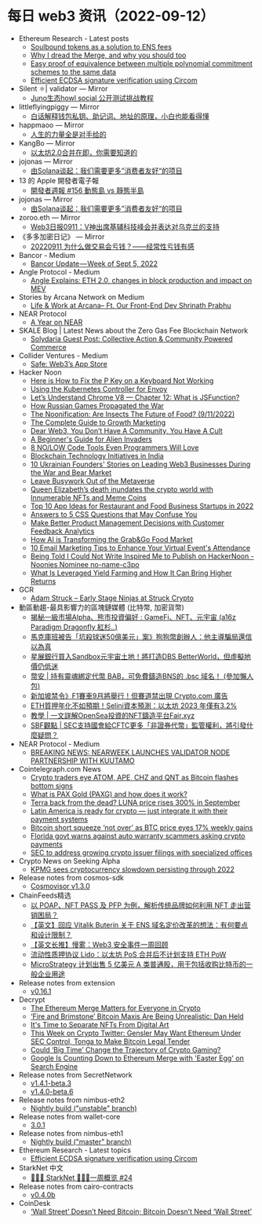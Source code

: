 # 每日 web3 资讯（2022-09-12）

- Ethereum Research - Latest posts
  - [Soulbound tokens as a solution to ENS fees](https://ethresear.ch/t/soulbound-tokens-as-a-solution-to-ens-fees/13624/5)
  - [Why I dread the Merge, and why you should too](https://ethresear.ch/t/why-i-dread-the-merge-and-why-you-should-too/12740/42)
  - [Easy proof of equivalence between multiple polynomial commitment schemes to the same data](https://ethresear.ch/t/easy-proof-of-equivalence-between-multiple-polynomial-commitment-schemes-to-the-same-data/8188/2)
  - [Efficient ECDSA signature verification using Circom](https://ethresear.ch/t/efficient-ecdsa-signature-verification-using-circom/13629/1)
- Silent ⚛| validator — Mirror
  - [Juno生态howl social 公开测试挑战教程](https://mirror.xyz/exploring.eth/iN9ij10hzR5y3mC_bBnv151_kROkSndI8ENdFFqc_F8)
- littleflyingpiggy — Mirror
  - [白话解释钱包私钥、助记词、地址的原理，小白也能看得懂](https://mirror.xyz/littleflyingpiggy.eth/DJQrkl0LLrmtipuyHlRDc_b_D8moV5ZIesFaK_hisgQ)
- happmaoo — Mirror
  - [人生的力量全是对手给的](https://mirror.xyz/readmore.eth/i2eOsD5MpcUrd_5z2XQRPEyLCgFjbrcRZNDpYWTIXTQ)
- KangBo — Mirror
  - [以太坊2.0合并在即，你需要知道的](https://mirror.xyz/shibdao.eth/cl_OtRMZ4tt8OTSAbRvtyVMyOxL90MSJJjLoBi3vAyA)
- jojonas — Mirror
  - [由Solana谈起：我们需要更多”消费者友好“的项目](https://mirror.xyz/0x31Ae182A31Bb2c3cfd9e2E3732cc53f7606FB773/qxXNH_mRtd_6m8c1a1QyA0y6qKAkkcssN3F9y4Doumc)
- 13 的 Apple 開發者電子報
  - [開發者週報 #156 動態島 vs 靜態半島](https://www.ethanhuang13.com/p/156)
- jojonas — Mirror
  - [由Solana谈起：我们需要更多”消费者友好“的项目](https://mirror.xyz/0x31Ae182A31Bb2c3cfd9e2E3732cc53f7606FB773/qxXNH_mRtd_6m8c1a1QyA0y6qKAkkcssN3F9y4Doumc)
- zoroo.eth — Mirror
  - [Web3日报0911：V神出席基辅科技峰会并表达对乌克兰的支持](https://mirror.xyz/zoroo.eth/MnhGthL4ZIejHqY2XmAEoDF05eVv90lv6qCCSWOBEDs)
- 《多多加密日记》 — Mirror
  - [20220911 为什么做交易会亏钱？——经常性亏钱有感](https://mirror.xyz/fdd.eth/QEFm95EZ024Nl6009vUr_TJLlwIeRiEura1MFo9qN7E)
- Bancor - Medium
  - [Bancor Update — Week of Sept 5, 2022](https://blog.bancor.network/bancor-update-week-of-sept-5-2022-f1625027c823?source=rss----ea0872525293---4)
- Angle Protocol - Medium
  - [Angle Explains: ETH 2.0, changes in block production and impact on MEV](https://blog.angle.money/angle-explains-eth-2-0-changes-in-block-production-and-impact-on-mev-f9c6f353c6bd?source=rss----ae4bca80c747---4)
- Stories by Arcana Network on Medium
  - [Life & Work at Arcana– Ft. Our Front-End Dev Shrinath Prabhu](https://medium.com/arcana-network-blog/life-work-at-arcana-ft-our-front-end-dev-shrinath-prabhu-b658cf60e617?source=rss-aa460d59ab5d------2)
- NEAR Protocol
  - [A Year on NEAR](https://near.org/blog/a-year-on-near-nearcon-retrospective/)
- SKALE Blog | Latest News about the Zero Gas Fee Blockchain Network
  - [Solydaria Guest Post: Collective Action & Community Powered Commerce](https://skaleblog.ghost.io/blog/solydaria/)
- Collider Ventures - Medium
  - [Safe: Web3’s App Store](https://medium.com/colliderventures/safe-web3s-app-store-ab851e947ae9?source=rss----eb22130b2449---4)
- Hacker Noon
  - [Here is How to Fix the P Key on a Keyboard Not Working](https://hackernoon.com/here-is-how-to-fix-the-p-key-on-a-keyboard-not-working?source=rss)
  - [Using the Kubernetes Controller for Envoy](https://hackernoon.com/using-the-kubernetes-controller-for-envoy?source=rss)
  - [Let’s Understand Chrome V8 — Chapter 12: What is JSFunction?](https://hackernoon.com/lets-understand-chrome-v8-chapter-12-what-is-jsfunction?source=rss)
  - [How Russian Games Propagated the War](https://hackernoon.com/how-russian-games-propagated-the-war?source=rss)
  - [The Noonification: Are Insects The Future of Food? (9/11/2022)](https://hackernoon.com/9-11-2022-noonification?source=rss)
  - [The Complete Guide to Growth Marketing](https://hackernoon.com/the-complete-guide-to-growth-marketing?source=rss)
  - [Dear Web3, You Don’t Have A Community, You Have A Cult](https://hackernoon.com/dear-web3-you-dont-have-a-community-you-have-a-cult?source=rss)
  - [A Beginner's Guide for Alien Invaders](https://hackernoon.com/a-beginners-guide-for-alien-invaders?source=rss)
  - [8 NO/LOW Code Tools Even Programmers Will Love](https://hackernoon.com/8-nolow-code-tools-even-programmers-will-love?source=rss)
  - [Blockchain Technology Initiatives in India](https://hackernoon.com/blockchain-technology-initiatives-in-india?source=rss)
  - [10 Ukrainian Founders' Stories on Leading Web3 Businesses During the War and Bear Market](https://hackernoon.com/10-ukrainian-founders-stories-on-leading-web3-businesses-during-the-war-and-bear-market?source=rss)
  - [Leave Busywork Out of the Metaverse](https://hackernoon.com/leave-busywork-out-of-the-metaverse?source=rss)
  - [Queen Elizabeth’s death inundates the crypto world with Innumerable NFTs and Meme Coins](https://hackernoon.com/queen-elizabeths-death-inundates-the-crypto-world-with-innumerable-nfts-and-meme-coins?source=rss)
  - [Top 10 App Ideas for Restaurant and Food Business Startups in 2022](https://hackernoon.com/top-10-app-ideas-for-restaurant-and-food-business-startups-in-2022?source=rss)
  - [Answers to 5 CSS Questions that May Confuse You](https://hackernoon.com/answers-to-5-css-questions-that-may-confuse-you?source=rss)
  - [Make Better Product Management Decisions with Customer Feedback Analytics](https://hackernoon.com/make-better-product-management-decisions-with-customer-feedback-analytics?source=rss)
  - [How AI is Transforming the Grab&Go Food Market](https://hackernoon.com/how-ai-is-transforming-the-grabandgo-food-market?source=rss)
  - [10 Email Marketing Tips to Enhance Your Virtual Event's Attendance](https://hackernoon.com/10-email-marketing-tips-to-enhance-your-virtual-events-attendance?source=rss)
  - [Being Told I Could Not Write Inspired Me to Publish on HackerNoon - Noonies Nominee no-name-c3po](https://hackernoon.com/being-told-i-could-not-write-inspired-me-to-publish-on-hackernoon-noonies-nominee-no-name-c3po?source=rss)
  - [What Is Leveraged Yield Farming and How It Can Bring Higher Returns](https://hackernoon.com/what-is-leveraged-yield-farming-and-how-it-can-bring-higher-returns?source=rss)
- GCR
  - [Adam Struck – Early Stage Ninjas at Struck Crypto](https://globalcoinresearch.com/2022/09/11/adam-struck-early-stage-ninjas-at-struck-crypto/)
- 動區動趨-最具影響力的區塊鏈媒體 (比特幣, 加密貨幣)
  - [揭秘一級市場Alpha、熊市投資偏好 : GameFi、NFT、元宇宙 (a16z Paradigm Dragonfly 紅杉..)](https://www.blocktempo.com/discover-primary-market-vc-investing-focus-during-the-bear/)
  - [馬克庫班被告「坑殺球迷50億美元」案》狗狗幣創辦人：他主導騙局還信以為真](https://www.blocktempo.com/dogecoin-creater-said-mark-cuban-is-running-a-grift-of-cryptocurrencies/)
  - [星展銀行買入Sandbox元宇宙土地！將打造DBS BetterWorld，但虛擬地價仍低迷](https://www.blocktempo.com/dbs-go-in-metaverse-with-the-sandbox/)
  - [幣安 | 持有靈魂綁定代幣 BAB，可免費鑄造BNS的 .bsc 域名！ (參加懶人包)](https://www.blocktempo.com/bnb-domain-free-mint-for-bab-holder/)
  - [新加坡禁令》F1賽車9月將舉行！但賽道禁出現 Crypto.com 廣告](https://www.blocktempo.com/singapore-banning-crypto-ads-shown-in-f1-racing-field/)
  - [ETH質押年化不如預期！Selini資本預測：以太坊 2023 年僅有3.2%](https://www.blocktempo.com/apy-of-eth-staking-will-reduce-to-petty-low-in-2023/)
  - [教學 | 一文詳解OpenSea投資的NFT鑄造平台Fair.xyz](https://www.blocktempo.com/overview-fair-xyz-a-nft-minting-platform-invested-by-opensea/)
  - [SBF觀點 | SEC支持國會給CFTC更多「非證券代幣」監管權利，將引發什麼疑問？](https://www.blocktempo.com/what-comes-after-gary-gensler-support-handing-more-authority-to-cftc/)
- NEAR Protocol - Medium
  - [BREAKING NEWS: NEARWEEK LAUNCHES VALIDATOR NODE PARTNERSHIP WITH KUUTAMO](https://medium.com/nearprotocol/breaking-news-nearweek-launches-validator-node-partnership-with-kuutamo-34205a9f100f?source=rss----1128a53be4a7---4)
- Cointelegraph.com News
  - [Crypto traders eye ATOM, APE, CHZ and QNT as Bitcoin flashes bottom signs](https://cointelegraph.com/news/crypto-traders-eye-atom-ape-chz-and-qnt-as-bitcoin-flashes-bottom-signs)
  - [What is PAX Gold (PAXG) and how does it work?](https://cointelegraph.com/news/what-is-pax-gold-paxg-and-how-does-it-work)
  - [Terra back from the dead? LUNA price rises 300% in September](https://cointelegraph.com/news/terra-back-from-the-dead-luna-price-rises-300-in-september)
  - [Latin America is ready for crypto — just integrate it with their payment systems](https://cointelegraph.com/news/latin-america-is-ready-for-crypto-just-integrate-it-with-their-payment-systems)
  - [Bitcoin short squeeze ‘not over’ as BTC price eyes 17% weekly gains](https://cointelegraph.com/news/bitcoin-short-squeeze-not-over-as-btc-price-eyes-17-weekly-gains)
  - [Florida govt warns against auto warranty scammers asking crypto payments](https://cointelegraph.com/news/florida-govt-warns-against-auto-warranty-scammers-asking-crypto-payments)
  - [SEC to address growing crypto issuer filings with specialized offices](https://cointelegraph.com/news/sec-to-address-growing-crypto-issuer-filings-with-specialized-offices)
- Crypto News on Seeking Alpha
  - [KPMG sees cryptocurrency slowdown persisting through 2022](https://seekingalpha.com/news/3881719-kpmg-sees-cryptocurrency-slowdown-persisting-through-2022?utm_source=feed_news_crypto&utm_medium=referral)
- Release notes from cosmos-sdk
  - [Cosmovisor v1.3.0](https://github.com/cosmos/cosmos-sdk/releases/tag/cosmovisor%2Fv1.3.0)
- ChainFeeds精选
  - [以 POAP、NFT PASS 及 PFP 为例，解析传统品牌如何利用 NFT 走出营销困局？](https://mirror.xyz/0x161F768820dd53cf3e7254f1BFb4F0D4076E3ec0/leZ_xUu1eDaqZjV0Kh3IJ13aSaHUz0vKONgyjEEU6UE)
  - [【英文】回应 Vitalik Buterin 关于 ENS 域名定价改革的想法：有何要点和设计限制？](https://mirror.xyz/nick.eth/EAH91vsu24WlvIqs3os-ISEpgnqIic0Y3z_asUVtGy4)
  - [【英文长推】慢雾：Web3 安全事件一周回顾](https://twitter.com/SlowMist_Team/status/1568634158913576960)
  - [流动性质押协议 Lido：以太坊 PoS 合并后不计划支持 ETH PoW](https://twitter.com/LidoFinance/status/1568582788814671873)
  - [MicroStrategy 计划出售 5 亿美元 A 类普通股，用于包括收购比特币的一般企业用途](https://www.sec.gov/Archives/edgar/data/1050446/000119312522241978/d359206d424b5.htm)
- Release notes from extension
  - [v0.16.1](https://github.com/tallycash/extension/releases/tag/v0.16.1)
- Decrypt
  - [The Ethereum Merge Matters for Everyone in Crypto](https://decrypt.co/109424/the-ethereum-merge-matters-for-everyone-in-crypto)
  - [‘Fire and Brimstone’ Bitcoin Maxis Are Being Unrealistic: Dan Held](https://decrypt.co/109464/fire-and-brimstone-bitcoin-maxis-are-being-unrealistic-dan-held)
  - [It's Time to Separate NFTs From Digital Art](https://decrypt.co/109423/its-time-to-separate-nfts-from-digital-art)
  - [This Week on Crypto Twitter: Gensler May Want Ethereum Under SEC Control, Tonga to Make Bitcoin Legal Tender](https://decrypt.co/109446/crypto-twitter-gary-gensler-tonga-bitcoin-sec-cftc)
  - [Could ‘Big Time’ Change the Trajectory of Crypto Gaming?](https://decrypt.co/109315/big-time-crypto-rpg-game)
  - [Google Is Counting Down to Ethereum Merge with 'Easter Egg' on Search Engine](https://decrypt.co/109428/google-counts-down-to-ethereum-merge-with-search-engine-easter-egg)
- Release notes from SecretNetwork
  - [v1.4.1-beta.3](https://github.com/scrtlabs/SecretNetwork/releases/tag/v1.4.1-beta.3)
  - [v1.4.0-beta.6](https://github.com/scrtlabs/SecretNetwork/releases/tag/v1.4.0-beta.6)
- Release notes from nimbus-eth2
  - [Nightly build ("unstable" branch)](https://github.com/status-im/nimbus-eth2/releases/tag/nightly)
- Release notes from wallet-core
  - [3.0.1](https://github.com/trustwallet/wallet-core/releases/tag/3.0.1)
- Release notes from nimbus-eth1
  - [Nightly build ("master" branch)](https://github.com/status-im/nimbus-eth1/releases/tag/nightly)
- Ethereum Research - Latest topics
  - [Efficient ECDSA signature verification using Circom](https://ethresear.ch/t/efficient-ecdsa-signature-verification-using-circom/13629)
- StarkNet 中文
  - [👩🏽‍🚀 StarkNet 👨🏽‍🚀一周概览 #24](https://starknetzh.substack.com/p/starknet-24-af6)
- Release notes from cairo-contracts
  - [v0.4.0b](https://github.com/OpenZeppelin/cairo-contracts/releases/tag/v0.4.0b)
- CoinDesk
  - [‘Wall Street’ Doesn’t Need Bitcoin; Bitcoin Doesn’t Need ‘Wall Street’](https://www.coindesk.com/business/2022/09/11/wall-street-doesnt-need-bitcoin-bitcoin-doesnt-need-wall-street/?utm_medium=referral&utm_source=rss&utm_campaign=headlines)
